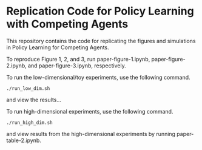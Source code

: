 # Replication Code for Policy Learning with Competing Agents

This repository contains the code for replicating the figures and simulations in Policy Learning for Competing Agents.

To reproduce Figure 1, 2, and 3, run paper-figure-1.ipynb, paper-figure-2.ipynb, and paper-figure-3.ipynb, respectively.

To run the low-dimensional/toy experiments, use the following command.
```
./run_low_dim.sh
```
and view the results...

To run high-dimensional experiments, use the following command. 
```
./run_high_dim.sh
```
and view results from the high-dimensional experiments by running paper-table-2.ipynb.
